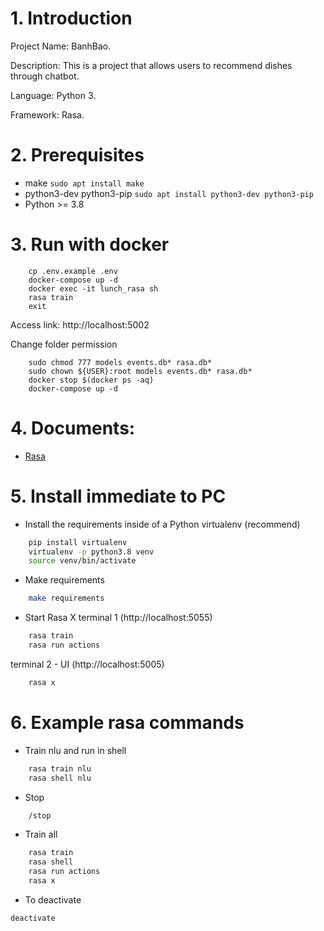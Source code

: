 # 1. Introduction
Project Name: BanhBao.

Description: This is a project that allows users to recommend dishes through chatbot.

Language: Python 3.

Framework: Rasa.

# 2. Prerequisites
- make ```sudo apt install make```
- python3-dev python3-pip ```sudo apt install python3-dev python3-pip```
- Python >= 3.8

# 3. Run with docker
```
    cp .env.example .env
    docker-compose up -d
    docker exec -it lunch_rasa sh
    rasa train
    exit
```

Access link: http://localhost:5002

Change folder permission
```
    sudo chmod 777 models events.db* rasa.db*
    sudo chown ${USER}:root models events.db* rasa.db*
    docker stop $(docker ps -aq)
    docker-compose up -d
```

# 4. Documents:
- [Rasa](https://rasa.com/docs/rasa/installation/)

# 5. Install immediate to PC
- Install the requirements inside of a Python virtualenv (recommend)
```BASH
    pip install virtualenv
    virtualenv -p python3.8 venv
    source venv/bin/activate
```

- Make requirements
```BASH
    make requirements
```

- Start Rasa X
terminal 1 (http://localhost:5055)
```BASH
    rasa train
    rasa run actions
```

terminal 2 - UI (http://localhost:5005)
```BASH
    rasa x
```

# 6. Example rasa commands
- Train nlu and run in shell
```BASH
    rasa train nlu
    rasa shell nlu
```

- Stop
```BASH
    /stop
```

- Train all
```BASH
    rasa train
    rasa shell
    rasa run actions
    rasa x
```

- To deactivate
```
deactivate
```
